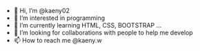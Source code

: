- 👋 Hi, I’m @kaeny02
- 👀 I’m interested in programming
- 🌱 I’m currently learning HTML, CSS, BOOTSTRAP ...
- 💞️ I’m looking for collaborations with people to help me develop
- 📫 How to reach me @kaeny.w

<!---
kaeny02/kaeny02 is a ✨ special ✨ repository because its `README.md` (this file) appears on your GitHub profile.
You can click the Preview link to take a look at your changes.
--->
